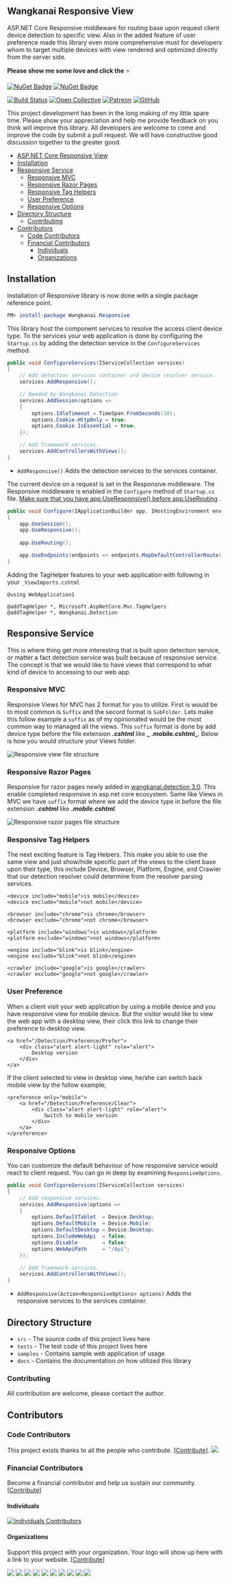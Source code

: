 ## Wangkanai Responsive View

ASP.NET Core Responsive middleware for routing base upon request client device detection to specific view. Also in the
added
feature of user preference made this library even more comprehensive must for developers whom to target multiple devices
with view rendered and optimized directly from the server side.

**Please show me some love and click the** :star:

[![NuGet Badge](https://buildstats.info/nuget/wangkanai.responsive)](https://www.nuget.org/packages/wangkanai.responsive)
[![NuGet Badge](https://buildstats.info/nuget/wangkanai.responsive?includePreReleases=true)](https://www.nuget.org/packages/wangkanai.responsive)

[![Build Status](https://dev.azure.com/wangkanai/GitHub/_apis/build/status/wangkanai?branchName=main)](https://dev.azure.com/wangkanai/GitHub/_build/latest?definitionId=20&branchName=main)
[![Open Collective](https://img.shields.io/badge/open%20collective-support%20me-3385FF.svg)](https://opencollective.com/wangkanai)
[![Patreon](https://img.shields.io/badge/patreon-support%20me-d9643a.svg)](https://www.patreon.com/wangkanai)
[![GitHub](https://img.shields.io/github/license/wangkanai/wangkanai)](https://github.com/wangkanai/wangkanai/blob/main/LICENSE)

This project development has been in the long making of my little spare time. Please show your appreciation and help me
provide feedback on you think will improve this library. All developers are welcome to come and improve the code by
submit a pull request. We will have constructive good discussion together to the greater good.

- [ASP.NET Core Responsive View](#aspnet-core-detection-with-responsive-view)
- [Installation](#installation)
- [Responsive Service](#responsive-service)
    - [Responsive MVC](#responsive-mvc)
    - [Responsive Razor Pages](#responsive-razor-pages)
    - [Responsive Tag Helpers](#responsive-tag-helpers)
    - [User Preference](#user-preference)
    - [Responsive Options](#responsive-options)
- [Directory Structure](#directory-structure)
    - [Contributing](#contributing)
- [Contributors](#contributors)
    - [Code Contributors](#code-contributors)
    - [Financial Contributors](#financial-contributors)
        - [Individuals](#individuals)
        - [Organizations](#organizations)

## Installation

Installation of Responsive library is now done with a single package reference point.

```powershell
PM> install-package Wangkanai.Responsive
```

This library host the component services to resolve the access client device type. To the services your web application
is done by configuring the `Startup.cs` by adding the detection service in the `ConfigureServices` method.

```c#
public void ConfigureServices(IServiceCollection services)
{
    // Add detection services container and device resolver service.
    services.AddResponsive();

    // Needed by Wangkanai Detection
    services.AddSession(options =>
    {
        options.IdleTimeout = TimeSpan.FromSeconds(10);
        options.Cookie.HttpOnly = true;
        options.Cookie.IsEssential = true;
    });

    // Add framework services.
    services.AddControllersWithViews();
}
```

* `AddResponsive()` Adds the detection services to the services container.

The current device on a request is set in the Responsive middleware. The Responsive middleware is enabled in
the `Configure` method of `Startup.cs`
file. [Make sure that you have app.UseResponsive() before app.UseRouting](https://github.com/wangkanai/wangkanai/issues/355)
.

```c#
public void Configure(IApplicationBuilder app, IHostingEnvironment env)
{
    app.UseSession();
    app.UseResponsive();
    
    app.UseRouting();

    app.UseEndpoints(endpoints => endpoints.MapDefaultControllerRoute());
}
```

Adding the TagHelper features to your web application with following in your `_ViewImports.cshtml`

```razor
@using WebApplication1

@addTagHelper *, Microsoft.AspNetCore.Mvc.TagHelpers
@addTagHelper *, Wangkanai.Detection
```

## Responsive Service

This is where thing get more interesting that is built upon detection service, or matter a fact detection service was
built because of responsive service. The concept is that we would like to have views that correspond to what kind of
device to accessing to our web app.

### Responsive MVC

Responsive Views for MVC has 2 format for you to utilize. First is would be to most common is `Suffix` and the secord
format is `SubFolder`. Lets make this follow example a `suffix` as of my opinionated would be the most common way to
managed all the views. This `suffix` format is done by add device type before the file extension **_.cshtml_** like **_
.mobile.cshtml_**. Below is how you would structure your Views folder.

![Responsive view file structure](docs/responsive-views-file-structure.png)

### Responsive Razor Pages

Responsive for razor pages newly added in [wangkanai.detection 3.0](https://github.com/wangkanai/Detection/pull/297).
This enable completed responsive in asp.net core ecosystem. Same like Views in MVC we have `suffix` format where we add
the device type in before the file extension **_.cshtml_** like **_.mobile.cshtml_**.

![Responsive razor pages file structure](docs/responsive-pages-file-structure.png)

### Responsive Tag Helpers

The next exciting feature is Tag Helpers. This make you able to use the same view and just show/hide specific part of the
views to the client base upon their type, this include Device, Browser, Platform, Engine, and Crawler that our
detection resolver could determine from
the resolver parsing services.

```razor
<device include="mobile">is mobile</device>
<device exclude="mobile">not mobile</device>
```

```razor
<browser include="chrome">is chrome</browser>
<browser exclude="chrome">not chrome</browser>
```

```razor
<platform include="windows">is windows</platform>
<platform exclude="windows">not windows</platform>
```

```razor
<engine include="blink">is blink</engine>
<engine exclude="blink">not blink</engine>
```

```razor
<crawler include="google">is google</crawler>
<crawler exclude="google">not google</crawler>
```

### User Preference

When a client visit your web application by using a mobile device and you have responsive view for mobile device. But
the visitor would like to view the web app with a desktop view, their click this link to change their preference to
desktop view.

```razor
<a href="/Detection/Preference/Prefer">
    <div class="alert alert-light" role="alert">
        Desktop version
    </div>
</a>
```

If the client selected to view in desktop view, he/she can switch back mobile view by the follow example;

```razor
<preference only="mobile">
    <a href="/Detection/Preference/Clear">
        <div class="alert alert-light" role="alert">
            Switch to mobile version
        </div>
    </a>
</preference>
```

### Responsive Options

You can customize the default behaviour of how responsive service would react to client request. You can go in deep by
examining `ResponsiveOptions`.

```c#
public void ConfigureServices(IServiceCollection services)
{
    // Add responsive services.
    services.AddResponsive(options =>
    {
        options.DefaultTablet  = Device.Desktop;
        options.DefaultMobile  = Device.Mobile;
        options.DefaultDesktop = Device.Desktop;
        options.IncludeWebApi  = false;
        options.Disable        = false;
        options.WebApiPath     = "/Api";
    });

    // Add framework services.
    services.AddControllersWithViews();
}
```

* `AddResponsive(Action<ResponsiveOptions> options)` Adds the responsive services to the services container.

## Directory Structure

* `src` - The source code of this project lives here
* `tests` - The test code of this project lives here
* `samples` - Contains sample web application of usage
* `docs` - Contains the documentation on how utilized this library

### Contributing

All contribution are welcome, please contact the author.

## Contributors

### Code Contributors

This project exists thanks to all the people who contribute. [[Contribute](CONTRIBUTING.md)].
<a href="https://github.com/wangkanai/Detection/graphs/contributors">
<img src="https://opencollective.com/wangkanai/contributors.svg?width=890&button=false" />
</a>

### Financial Contributors

Become a financial contributor and help us sustain our
community. [[Contribute](https://opencollective.com/wangkanai/contribute)]

#### Individuals

[![Individuals Contributors](https://opencollective.com/wangkanai/individuals.svg?width=890)](https://opencollective.com/wangkanai)

#### Organizations

Support this project with your organization. Your logo will show up here with a link to your website.
[[Contribute](https://opencollective.com/wangkanai/contribute)]

<a href="https://opencollective.com/wangkanai/organization/0/website"><img src="https://opencollective.com/wangkanai/organization/0/avatar.svg"></a>
<a href="https://opencollective.com/wangkanai/organization/1/website"><img src="https://opencollective.com/wangkanai/organization/1/avatar.svg"></a>
<a href="https://opencollective.com/wangkanai/organization/2/website"><img src="https://opencollective.com/wangkanai/organization/2/avatar.svg"></a>
<a href="https://opencollective.com/wangkanai/organization/3/website"><img src="https://opencollective.com/wangkanai/organization/3/avatar.svg"></a>
<a href="https://opencollective.com/wangkanai/organization/4/website"><img src="https://opencollective.com/wangkanai/organization/4/avatar.svg"></a>
<a href="https://opencollective.com/wangkanai/organization/5/website"><img src="https://opencollective.com/wangkanai/organization/5/avatar.svg"></a>
<a href="https://opencollective.com/wangkanai/organization/6/website"><img src="https://opencollective.com/wangkanai/organization/6/avatar.svg"></a>
<a href="https://opencollective.com/wangkanai/organization/7/website"><img src="https://opencollective.com/wangkanai/organization/7/avatar.svg"></a>
<a href="https://opencollective.com/wangkanai/organization/8/website"><img src="https://opencollective.com/wangkanai/organization/8/avatar.svg"></a>
<a href="https://opencollective.com/wangkanai/organization/9/website"><img src="https://opencollective.com/wangkanai/organization/9/avatar.svg"></a>
